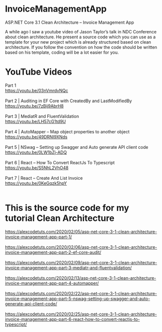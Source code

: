 # InvoiceManagementApp

ASP.NET Core 3.1 Clean Architecture – Invoice Management App

A while ago I saw a youtube video of Jason Taylor’s talk in NDC Conference about clean architecture. He present a source code which you can use as a template for your new project which is already structured based on clean architecture. If you follow the convention on how the code should be written based on his template, coding will be a lot easier for you.

# YouTube Videos
Part 1<br>
https://youtu.be/03nVmrdvNQc<br/><br/>
Part 2 | Auditing in EF Core with CreatedBy and LastModifiedBy<br>
https://youtu.be/7zBij9AbrH8<br/><br/>
Part 3 | MediatR and FluentValidation<br>
https://youtu.be/LH57cG1td9U<br/><br/>
Part 4 | AutoMapper – Map object properties to another object<br>
https://youtu.be/49DRNI9XNds<br/><br/>
Part 5 | NSwag – Setting up Swagger and Auto generate API client code<br>
https://youtu.be/0LW1bZj-ADQ<br/><br/>
Part 6 | React – How To Convert ReactJs To Typescript<br>
https://youtu.be/S5NhL2VhO48<br/><br/>
Part 7 | React – Create And List Invoice<br>
https://youtu.be/0KeGqzk5hpY<br/><br/>

# This is the source code for my tutorial Clean Architecture
https://alexcodetuts.com/2020/02/05/asp-net-core-3-1-clean-architecture-invoice-management-app-part-1/<br/><br/>
https://alexcodetuts.com/2020/02/06/asp-net-core-3-1-clean-architecture-invoice-management-app-part-2-ef-core-audit/<br/><br/>
https://alexcodetuts.com/2020/02/09/asp-net-core-3-1-clean-architecture-invoice-management-app-part-3-mediatr-and-fluentvalidation/<br/><br/>
https://alexcodetuts.com/2020/02/13/asp-net-core-3-1-clean-architecture-invoice-management-app-part-4-automapper/<br/><br/>
https://alexcodetuts.com/2020/02/22/asp-net-core-3-1-clean-architecture-invoice-management-app-part-5-nswag-setting-up-swagger-and-auto-generate-api-client-code/<br/><br/>
https://alexcodetuts.com/2020/02/25/asp-net-core-3-1-clean-architecture-invoice-management-app-part-6-react-how-to-convert-reactjs-to-typescript/<br/><br/>
